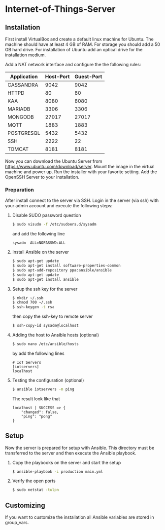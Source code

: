 # Internet-of-Things-Server

## Installation
First install VirtualBox and create a default linux machine for Ubuntu. 
The machine should have at least 4 GB of RAM. For storage you should add a 50 GB 
hard drive. For installation of Ubuntu add an optical drive for the installation medium.

Add a NAT network interface and configure the the following rules:

| Application           | Host-Port     | Guest-Port    |
| --------------------- | ------------- | ------------- |
| CASSANDRA             | 9042          | 9042          |
| HTTPD                 | 80            | 80            |
| KAA                   | 8080          | 8080          |  
| MARIADB               | 3306          | 3306          |
| MONGODB               | 27017         | 27017         |
| MQTT                  | 1883          | 1883          |
| POSTGRESQL            | 5432          | 5432          |
| SSH                   | 2222          | 22            |
| TOMCAT                | 8181          | 8181          |

Now you can download the Ubuntu Server from https://www.ubuntu.com/download/server. Mount 
the image in the virtual machine and power up. Run the installer with your favorite setting.
Add the OpenSSH Server to your installation. 

### Preparation
After install connect to the server via SSH.
Login in the server (via ssh) with your admin account and execute the following steps: 

1. Disable SUDO password question

    ```bash
    $ sudo visudo -f /etc/sudoers.d/sysadm
    ```
    and add the following line
    ``` 
    sysadm  ALL=NOPASSWD:ALL
    ```

1. Install Ansible on the server
    
    ```bash
    $ sudo apt-get update
    $ sudo apt-get install software-properties-common
    $ sudo apt-add-repository ppa:ansible/ansible
    $ sudo apt-get update
    $ sudo apt-get install ansible
    ```

1. Setup the ssh key for the server
    
    ```bash
    $ mkdir ~/.ssh
    $ chmod 700 ~/.ssh
    $ ssh-keygen -t rsa
	```
    
    then copy the ssh-key to remote server
    ```bash
    $ ssh-copy-id sysadm@localhost
    ```

1. Adding the host to Ansible hosts (optional)
    ```bash
    $ sudo nano /etc/ansible/hosts
    ```
    by add the following lines
    ```
    # IoT Servers
    [iotservers]
    localhost
    ```

1. Testing the configuration (optional)
    ```bash
    $ ansible iotservers -m ping
    ```
    The result look like that
    ```
    localhost | SUCCESS => {
        "changed": false,
        "ping": "pong"
    }
    ```
    
## Setup

Now the server is prepared for setup with Ansible.
This directory must be transferred to the server and then 
execute the Ansible playbook.
 

1. Copy the playbooks on the server and start the setup
    ```bash
    $ ansible-playbook -i production main.yml
    ```

1. Verify the open ports
    ```bash
    $ sudo netstat -tulpn
    ```

## Customizing

If you want to customize the installation all Ansible variables are stored in
group_vars.
